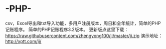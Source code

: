 # -PHP-
csv，Excel导出和txt导入功能，多用户注册版本，周日和全年统计，简单的PHP记账程序。
简单的PHP记账程序3.2版本。 更新版点这里下载：https://raw.githubusercontent.com/zhengyong100/ji/master/ji.zip
演示地址： http://xptt.com/ji/
